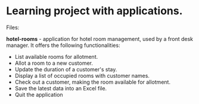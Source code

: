 # Learning project with applications. 

Files: 

**hotel-rooms** -  application for hotel room management, used by a front desk manager. It offers the following functionalities:

- List available rooms for allotment.
- Allot a room to a new customer.
- Update the duration of a customer's stay.
- Display a list of occupied rooms with customer names.
- Check out a customer, making the room available for allotment.
- Save the latest data into an Excel file.
- Quit the application

